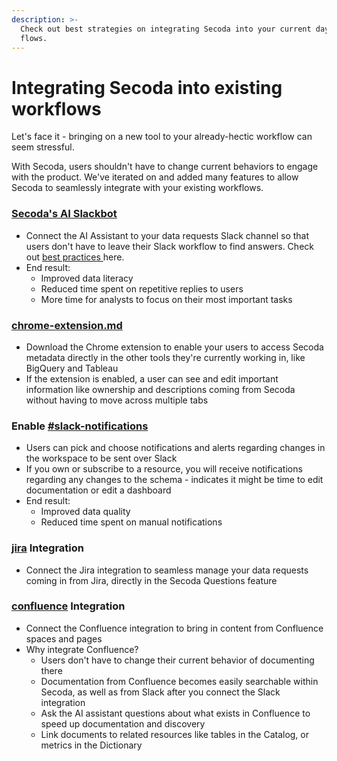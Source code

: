 ```yaml
---
description: >-
  Check out best strategies on integrating Secoda into your current day-to-day
  flows.
---
```


# Integrating Secoda into existing workflows

Let's face it - bringing on a new tool to your already-hectic workflow can seem stressful.

With Secoda, users shouldn't have to change current behaviors to engage with the product. We've iterated on and added many features to allow Secoda to seamlessly integrate with your existing workflows.

### [Secoda's AI Slackbot](../integrations/productivity-tools/slack-connection/slack-user-guide.md#secoda-ai-slackbot)&#x20;

* Connect the AI Assistant to your data requests Slack channel so that users don't have to leave their Slack workflow to find answers. Check out [best practices ](slack-less-than-greater-than-questions-workflow.md)here.
* End result:
  * Improved data literacy
  * Reduced time spent on repetitive replies to users
  * More time for analysts to focus on their most important tasks

### [chrome-extension.md](../features/chrome-extension.md "mention")

* Download the Chrome extension to enable your users to access Secoda metadata directly in the other tools they're currently working in, like BigQuery and Tableau
* If the extension is enabled, a user can see and edit important information like ownership and descriptions coming from Secoda without having to move across multiple tabs

### Enable [#slack-notifications](../features/notifications.md#slack-notifications "mention")

* Users can pick and choose notifications and alerts regarding changes in the workspace to be sent over Slack&#x20;
* If you own or subscribe to a resource, you will receive notifications regarding any changes to the schema - indicates it might be time to edit documentation or edit a dashboard
* End result:
  * Improved data quality
  * Reduced time spent on manual notifications

### [jira](../integrations/productivity-tools/jira/ "mention") Integration

* Connect the Jira integration to seamless manage your data requests coming in from Jira, directly in the Secoda Questions feature

### [confluence](../integrations/productivity-tools/confluence/ "mention") Integration

* Connect the Confluence integration to bring in content from Confluence spaces and pages&#x20;
* Why integrate Confluence?
  * Users don't have to change their current behavior of documenting there
  * Documentation from Confluence becomes easily searchable within Secoda, as well as from Slack after you connect the Slack integration
  * Ask the AI assistant questions about what exists in Confluence to speed up documentation and discovery
  * Link documents to related resources like tables in the Catalog, or metrics in the Dictionary
